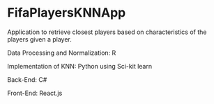 # FifaPlayersKNNApp
Application to retrieve closest players based on characteristics of the players given a player.


Data Processing and Normalization: R

Implementation of KNN: Python using Sci-kit learn

Back-End: C#

Front-End: React.js
